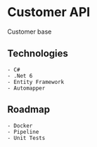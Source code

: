 # Customer API

Customer base

## Technologies
    - C#
    - .Net 6
    - Entity Framework
    - Automapper

## Roadmap
    - Docker
    - Pipeline
    - Unit Tests
